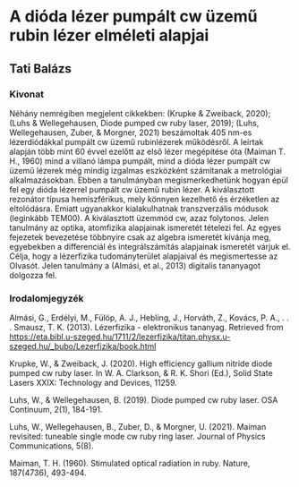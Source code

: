 # A dióda lézer pumpált cw üzemű rubin lézer elméleti alapjai
## Tati Balázs
### Kivonat

Néhány nemrégiben megjelent cikkekben: (Krupke & Zweiback, 2020); (Luhs & Wellegehausen, Diode pumped cw ruby laser, 2019); (Luhs, Wellegehausen, Zuber, & Morgner, 2021) beszámoltak 405 nm-es lézerdiódákkal pumpált cw üzemű rubinlézerek működésről. A leírtak alapján több mint 60 évvel ezelőtt az első lézer megépítése óta (Maiman T. H., 1960) mind a villanó lámpa pumpált, mind a dióda lézer pumpált cw üzemű lézerek még mindig izgalmas eszközként számítanak a metrológiai alkalmazásokban. Ebben a tanulmányban megismerkedhetünk hogyan épül fel egy dióda lézerrel pumpált cw üzemű rubin lézer. A kiválasztott rezonátor típusa hemiszférikus, mely könnyen kezelhető és érzéketlen az eltolódásra. Emiatt ugyanakkor kialakulhatnak transzverzális módusok (leginkább TEM00). A kiválasztott üzemmód cw, azaz folytonos. 
Jelen tanulmány az optika, atomfizika alapjainak ismeretét tételezi fel. Az egyes fejezetek bevezetése többnyire csak az algebra ismeretét kívánja meg, egyebekben a differenciál és integrálszámítás alapjainak ismeretét várjuk el. Célja, hogy a lézerfizika tudományterület alapjaival és megismertesse az Olvasót. Jelen tanulmány a (Almási, et al., 2013) digitalis tananyagot dolgozza fel. 

### Irodalomjegyzék

Almási, G., Erdélyi, M., Fülöp, A. J., Hebling, J., Horváth, Z., Kovács, P. A., . . . Smausz, T. K. (2013). Lézerfizika - elektronikus tananyag. Retrieved from https://eta.bibl.u-szeged.hu/1711/2/lezerfizika/titan.physx.u-szeged.hu/_bubo/Lezerfizika/book.html

Krupke, W., & Zweiback, J. (2020). High efficiency gallium nitride diode pumped cw ruby laser. In W. A. Clarkson, & R. K. Shori (Ed.), Solid State Lasers XXIX: Technology and Devices, 11259.

Luhs, W., & Wellegehausen, B. (2019). Diode pumped cw ruby laser. OSA Continuum, 2(1), 184-191.

Luhs, W., Wellegehausen, B., Zuber, D., & Morgner, U. (2021). Maiman revisited: tuneable single mode cw ruby ring laser. Journal of Physics Communications, 5(8).

Maiman, T. H. (1960). Stimulated optical radiation in ruby. Nature, 187(4736), 493-494.
